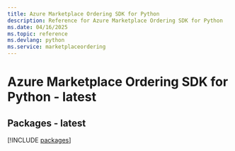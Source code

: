 ```yaml
---
title: Azure Marketplace Ordering SDK for Python
description: Reference for Azure Marketplace Ordering SDK for Python
ms.date: 04/16/2025
ms.topic: reference
ms.devlang: python
ms.service: marketplaceordering
---
```

# Azure Marketplace Ordering SDK for Python - latest
## Packages - latest
[!INCLUDE [packages](marketplace-ordering-index.md)]